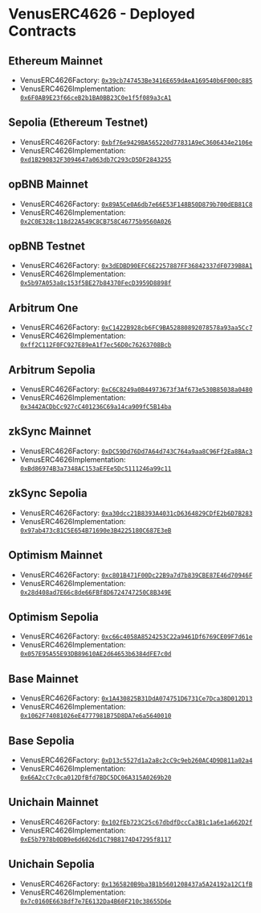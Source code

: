 # VenusERC4626 - Deployed Contracts

## Ethereum Mainnet

* VenusERC4626Factory: [`0x39cb747453Be3416E659dAeA169540b6F000c885`](https://etherscan.io/address/0x39cb747453Be3416E659dAeA169540b6F000c885)
* VenusERC4626Implementation: [`0x6F0AB9E23f66ceB2b1BA0BB23C0e1f5f089a3cA1`](https://etherscan.io/address/0x6F0AB9E23f66ceB2b1BA0BB23C0e1f5f089a3cA1)

## Sepolia (Ethereum Testnet)

* VenusERC4626Factory: [`0xbf76e9429BA565220d77831A9eC3606434e2106e`](https://sepolia.etherscan.io/address/0xbf76e9429BA565220d77831A9eC3606434e2106e)
* VenusERC4626Implementation: [`0xd1B290832F3094647a063db7C293cD5DF2843255`](https://sepolia.etherscan.io/address/0xd1B290832F3094647a063db7C293cD5DF2843255)

## opBNB Mainnet

* VenusERC4626Factory: [`0x89A5Ce0A6db7e66E53F148B50D879b700dEB81C8`](https://opbnbscan.com/address/0x89A5Ce0A6db7e66E53F148B50D879b700dEB81C8)
* VenusERC4626Implementation: [`0x2C0E328c118d22A549C8CB758C46775b9560A026`](https://opbnbscan.com/address/0x2C0E328c118d22A549C8CB758C46775b9560A026)

## opBNB Testnet

* VenusERC4626Factory: [`0x3dEDBD90EFC6E2257887FF36842337dF0739B8A1`](https://testnet.opbnbscan.com/address/0x3dEDBD90EFC6E2257887FF36842337dF0739B8A1)
* VenusERC4626Implementation: [`0x5b97A053a8c153f5BE27b84370FecD3959D8898f`](https://testnet.opbnbscan.com/address/0x5b97A053a8c153f5BE27b84370FecD3959D8898f)

## Arbitrum One

* VenusERC4626Factory: [`0xC1422B928cb6FC9BA52880892078578a93aa5Cc7`](https://arbiscan.io/address/0xC1422B928cb6FC9BA52880892078578a93aa5Cc7)
* VenusERC4626Implementation: [`0xff2C112F0FC927E89eA1f7ec56D0c76263708Bcb`](https://arbiscan.io/address/0xff2C112F0FC927E89eA1f7ec56D0c76263708Bcb)

## Arbitrum Sepolia

* VenusERC4626Factory: [`0xC6C8249a0B44973673f3Af673e530B85038a0480`](https://sepolia.arbiscan.io/address/0xC6C8249a0B44973673f3Af673e530B85038a0480)
* VenusERC4626Implementation: [`0x3442ACDbCc927cC401236C69a14ca909fC5B14ba`](https://sepolia.arbiscan.io/address/0x3442ACDbCc927cC401236C69a14ca909fC5B14ba)

## zkSync Mainnet

* VenusERC4626Factory: [`0xDC59Dd76Dd7A64d743C764a9aa8C96Ff2Ea8BAc3`](https://explorer.zksync.io/address/0xDC59Dd76Dd7A64d743C764a9aa8C96Ff2Ea8BAc3)
* VenusERC4626Implementation: [`0xBd86974B3a7348AC153aEFEe5Dc5111246a99c11`](https://explorer.zksync.io/address/0xBd86974B3a7348AC153aEFEe5Dc5111246a99c11)

## zkSync Sepolia

* VenusERC4626Factory: [`0xa30dcc21B8393A4031cD6364829CDfE2b6D7B283`](https://sepolia.explorer.zksync.io/address/0xa30dcc21B8393A4031cD6364829CDfE2b6D7B283)
* VenusERC4626Implementation: [`0x97ab473c81C5E654B71690e3B4225180C687E3eB`](https://sepolia.explorer.zksync.io/address/0x97ab473c81C5E654B71690e3B4225180C687E3eB)

## Optimism Mainnet

* VenusERC4626Factory: [`0xc801B471F00Dc22B9a7d7b839CBE87E46d70946F`](https://optimistic.etherscan.io/address/0xc801B471F00Dc22B9a7d7b839CBE87E46d70946F)
* VenusERC4626Implementation: [`0x28d408ad7E66c8de66FBf8D6724747250C8B349E`](https://optimistic.etherscan.io/address/0x28d408ad7E66c8de66FBf8D6724747250C8B349E)

## Optimism Sepolia

* VenusERC4626Factory: [`0xc66c4058A8524253C22a9461Df6769CE09F7d61e`](https://sepolia-optimism.etherscan.io/address/0xc66c4058A8524253C22a9461Df6769CE09F7d61e)
* VenusERC4626Implementation: [`0x057E95A55E93DB89610AE2d64653b6384dFE7c0d`](https://sepolia-optimism.etherscan.io/address/0x057E95A55E93DB89610AE2d64653b6384dFE7c0d)

## Base Mainnet

* VenusERC4626Factory: [`0x1A430825B31DdA074751D6731Ce7Dca38D012D13`](https://basescan.org/address/0x1A430825B31DdA074751D6731Ce7Dca38D012D13)
* VenusERC4626Implementation: [`0x1062F74081026eE4777981B75D8DA7e6a5640010`](https://basescan.org/address/0x1062F74081026eE4777981B75D8DA7e6a5640010)

## Base Sepolia

* VenusERC4626Factory: [`0xD13c5527d1a2a8c2cC9c9eb260AC4D9D811a02a4`](https://sepolia.basescan.org/address/0xD13c5527d1a2a8c2cC9c9eb260AC4D9D811a02a4)
* VenusERC4626Implementation: [`0x66A2cC7c0ca012DfBfd7BDC5DC06A315A0269b20`](https://sepolia.basescan.org/address/0x66A2cC7c0ca012DfBfd7BDC5DC06A315A0269b20)

## Unichain Mainnet

* VenusERC4626Factory: [`0x102fEb723C25c67dbdfDccCa3B1c1a6e1a662D2f`](https://uniscan.xyz/address/0x102fEb723C25c67dbdfDccCa3B1c1a6e1a662D2f)
* VenusERC4626Implementation: [`0xE5b7978b0DB9e6d6026d1C79B8174D47295f8117`](https://uniscan.xyz/address/0xE5b7978b0DB9e6d6026d1C79B8174D47295f8117)

## Unichain Sepolia

* VenusERC4626Factory: [`0x1365820B9ba3B1b5601208437a5A24192a12C1fB`](https://sepolia.uniscan.xyz/address/0x1365820B9ba3B1b5601208437a5A24192a12C1fB)
* VenusERC4626Implementation: [`0x7c0160E6638df7e7E6132Da4B60F210c38655D6e`](https://sepolia.uniscan.xyz/address/0x7c0160E6638df7e7E6132Da4B60F210c38655D6e)